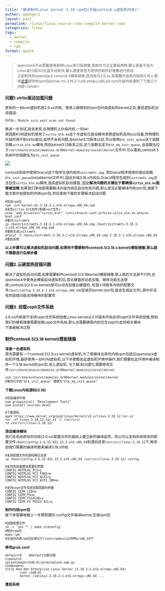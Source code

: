 ```yaml
---
title: "编译制作Linux kernel 3.18 rpm包(升级centos6.x虚拟机内核)"
author: opengers
layout: post
permalink: /linux/linux-source-code-compile-kernel-rpm/
categories: linux
tags:
  - kernel
  - compile
  - rpm
format: quote
---
```


><small>openstack平台需要使用各种Linux发行版镜像,其制作方法主要有两种,要么是基于各大Linux发行版ISO光盘手动制作,要么是使用官方提供的制作好镜像进行修改  
之前制作的openstack centos6.5模板镜像,其内核为2.6.xx,现需要升级其内核到3.18.x,使用[这里](http://mirrors.neterra.net/elrepo/kernel/el6/x86_64/RPMS/,)提供的rpm包kernel-ml-3.18.3-1.el6.elrepo.x86_64.rpm升级内核遇到了下面几个问题</small>

### 问题1.virtio驱动加载问题
原有的一台kvm虚拟机是2.6.xx内核，使用上面提到的rpm包升级虚拟机kernel之后,重启虚拟机出现错误:  

``` shell
FATAL: Module scsi_wait_scan not found.
```  

再进一步测试,就会发现,在物理机上升级内核,一切ok!  
原因是KVM虚拟机使用了`virtio_blk.ko`这个半虚拟化驱动模块来使虚拟机支持scsi设备,而物理机升级时用不到virtio驱动,自然不会有问题,在kernel3.13版本以前,可以使用`blk_init_queue`这个函数加载`virtio_blk.ko`模块,而在kernel3.13版本之后,这个函数名变为`blk_mq_init_queue`, 此函数名位于`/usr/share/dracut/modules.d/90kernel-modules/installkernel`文件中,可以看到,centos6.5系统中的函数名为`blk_init_queue` 

![](http://images.cnitblog.com/blog2015/673203/201504/291602590059077.png)  

centos6系统中使用Dracut这个程序生成内核的`initramfs.img`, 而Dracut程序使用的是旧函数`blk_init_queue`(installkernel文件中),因此升级3.18.x内核后,Dracut程序生成的`initramfs.img`无法包含`virtio_blk.ko`模块,造成虚拟机启动报错, 因此**解决问题的关键在于要确保`virtio_blk.ko`能够被加载** 如果我们单纯是需要解决升级内核后启动失败问题,那么就没必要编译内核rpm包,直接下载文章开始提到的内核rpm包,然后使用下面的步骤解决启动问题

``` shell    
#安装rpm包
rpm -ivh kernel-ml-3.18.3-1.el6.elrepo.x86_64.rpm
#添加virtio_blk支持(新建conf文件)
echo 'add_drivers+="virtio_blk"' >/etc/dracut.conf.d/force-vitio_blk-to-ensure-boot.conf
#备份initramfs
cp /boot/initramfs-3.18.3-1.el6.elrepo.x86_64.img /boot/initramfs-3.18.3-1.el6.elrepo.x86_64.img.bak
#重新生成initramfs
dracut -f /boot/initramfs-3.18.3-1.el6.elrepo.x86_64.img 3.18.3-1.el6.elrepo.x86_64
#重启系统
```

**以上步骤可以解决虚拟机启动问题,如果你不需要制作centos6.5(3.18.x kernel)模板镜像,那么就不需要进行后续步骤**

### 问题2.云硬盘热拔插问题  
解决了虚拟机启动问题,如果需要制作centos6.5(3.18kernel)模板镜像,那上面的方法是不行的,在openstack中使用此模板启动虚拟机后,其云硬盘的动态加载、移除功能无法使用,centos6.5(2.6.xx kernel)是可以动态加载云硬盘的, 检查3.18版本内核的配置文件`/boot/config-3.18.3-1.el6.elrepo.x86_64`(安装完kernel rpm包,就会生成此文件),其中并没有热拔插功能支持模块的配置项

### 问题3. 挂载ceph文件系统  
2.6.xx内核是不支持ceph文件系统挂载,Linux kernel从3.10版本开始支持ceph文件系统挂载,假如我们的模板镜像需要挂载ceph文件系统,那么也需要确保内核包含cephfs支持相关模块  
下面是解决过程  

### 制作centos6.5(3.18 kernel)模板镜像  
**准备一台虚拟机**  
首先需要有一个centos6.5(2.6.xx kernel)虚拟机,为了使编译出来的内核rpm包适应openstack虚拟机环境,最好使用一台KVM虚拟机,以下步骤都在此虚拟机环境中操作,我们需要在此环境中编译制作一个3.18 kernel的rpm包
进入虚拟机, 为了解决[问题1],需要修改文件`/usr/share/dracut/modules.d/90kernel-modules/installkernel`

``` shell 
vim /usr/share/dracut/modules.d/90kernel-modules/installkernel
#第四行中的"blk_init_queue" 替换为"blk_mq_init_queue"
```

**下载Linux内核源码(3.18)**  

``` shell   
#安装编译环境
yum groupinstall "Development Tools"
yum install ncurses-devel
 
#下载源码
wget https://www.kernel.org/pub/linux/kernel/v3.x/linux-3.18.12.tar.xz
tar -xf linux-3.18.12.tar.xz -C /usr/src/
cd /usr/src/linux-3.18.12/
```

**添加编译模块**  
我们在系统原有的内核(2.6.xx)配置文件的基础上建立新的编译选项，所以可以复制系统现有的配置文件`/boot/config-2.6.32-431.23.3.el6.x86_64`到源码目录`/usr/src/linux-3.18.12`下,再添加我们需要的编译参数来编译3.18.x内核

``` shell 
#复制配置文件到源码解压目录
cp /boot/config-2.6.32-431.23.3.el6.x86_64 /usr/src/linux-3.18-12/.config

#支持热拔插模块需要的参数
CONFIG_HOTPLUG_PCI=y
CONFIG_HOTPLUG_PCI_FAKE=m
CONFIG_HOTPLUG_PCI_ACPI=y
CONFIG_HOTPLUG_PCI_ACPI_IBM=m

#支持ceph文件系统挂载需要的参数
CONFIG_CEPH_LIB=m
CONFIG_CEPH_FS=m
CONFIG_CEPH_FSCACHE=y
CONFIG_CEPH_FS_POSIX_ACL=y
```

**制作内核rpm包**  
接下来需要根据上一步骤配置的.config文件编译kernel,生成rpm包

``` shell 
#加载配置文件
sh -c 'yes "" | make oldconfig'
#制作rpm包
make rpm
#生成的内核rpm包目录位于/root/rpmbuild/RPMS/x86_64下
```

**修改grub.conf**  

``` shell   
default=0    #default为新内核
timeout=5
splashimage=(hd0,0)/grub/splash.xpm.gz
hiddenmenu
title Red Hat Enterprise Linux Server (3.18.3-1.el6.elrepo.x86_64)
        root (hd0,0)
        kernel /vmlinuz-3.18.3-1.el6.elrepo.x86_64 ...
```

**重启系统**